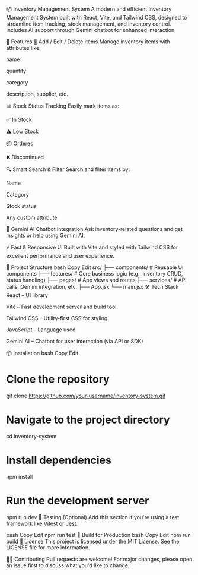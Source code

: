 📦 Inventory Management System
A modern and efficient Inventory Management System built with React, Vite, and Tailwind CSS, designed to streamline item tracking, stock management, and inventory control. Includes AI support through Gemini chatbot for enhanced interaction.

🚀 Features
🔧 Add / Edit / Delete Items
Manage inventory items with attributes like:

name

quantity

category

description, supplier, etc.

📊 Stock Status Tracking
Easily mark items as:

✅ In Stock

⚠️ Low Stock

📦 Ordered

❌ Discontinued

🔍 Smart Search & Filter
Search and filter items by:

Name

Category

Stock status

Any custom attribute

🤖 Gemini AI Chatbot Integration
Ask inventory-related questions and get insights or help using Gemini AI.

⚡ Fast & Responsive UI
Built with Vite and styled with Tailwind CSS for excellent performance and user experience.

📁 Project Structure
bash
Copy
Edit
src/
├── components/     # Reusable UI components
├── features/       # Core business logic (e.g., inventory CRUD, status handling)
├── pages/          # App views and routes
├── services/       # API calls, Gemini integration, etc.
├── App.jsx
└── main.jsx
🛠️ Tech Stack
React – UI library

Vite – Fast development server and build tool

Tailwind CSS – Utility-first CSS for styling

JavaScript – Language used

Gemini AI – Chatbot for user interaction (via API or SDK)

📦 Installation
bash
Copy
Edit
# Clone the repository
git clone https://github.com/your-username/inventory-system.git

# Navigate to the project directory
cd inventory-system

# Install dependencies
npm install

# Run the development server
npm run dev
🧪 Testing (Optional)
Add this section if you're using a test framework like Vitest or Jest.

bash
Copy
Edit
npm run test
🔧 Build for Production
bash
Copy
Edit
npm run build
📄 License
This project is licensed under the MIT License.
See the LICENSE file for more information.

🙋‍♂️ Contributing
Pull requests are welcome!
For major changes, please open an issue first to discuss what you'd like to change.
